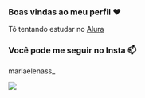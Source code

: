 ### Boas vindas ao meu perfil ❤️

Tô tentando estudar no [Alura](https://www.alura.com.br)

### Você pode me seguir no Insta 📫

mariaelenass_

![](https://media.tenor.com/tqERWt8lBYEAAAAC/calculating-puzzled.gif)
